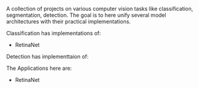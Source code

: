 
A collection of projects on various computer vision tasks like classification, segmentation, detection.
The goal is to here unify several model architectures with their practical implementations.

Classification has implementations of:
        <ul>
            <li> RetinaNet </li>
        </ul>

Detection has implementtaion of:


The Applications here are:
          <ul>
            <li> RetinaNet </li>
          </ul>

